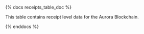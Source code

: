 {% docs receipts_table_doc %}

This table contains receipt level data for the Aurora Blockchain.

{% enddocs %}
